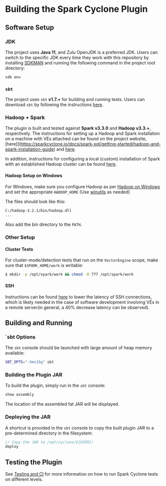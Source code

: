 # Building the Spark Cyclone Plugin

## Software Setup

### JDK

The project uses **Java 11**, and Zulu OpenJDK is a preferred JDK.  Users can
switch to the specific JDK every time they work with this repository by installing
[SDKMAN](https://sdkman.io/usage) and running the following command in the project
root directory:

```sh
sdk env
```

### `sbt`

The project uses `sbt` **v1.7.+** for building and running tests.  Users can
download `sbt` by following the instructions [here](https://www.scala-sbt.org/1.x/docs/Setup.html).

### Hadoop + Spark

The plugin is built and tested against **Spark v3.3.0** and **Hadoop v3.3.+**,
respectively.  The instructions for setting up a Hadoop and Spark installation
on a machine with VEs attached can be found on the
project website, [here]](https://sparkcyclone.io/docs/spark-sql/getting-started/hadoop-and-spark-installation-guide)
and [here](https://sparkcyclone.io/docs/spark-sql/getting-started/spark-cyclone-setup).

In addition, instructions for configuring a local (custom) installation of Spark
with an established Hadoop cluster can be found
[here](https://www.linode.com/docs/guides/install-configure-run-spark-on-top-of-hadoop-yarn-cluster/).

#### Hadoop Setup on Windows

For Windows, make sure you configure Hadoop as per
[Hadoop on Windows](https://cwiki.apache.org/confluence/display/HADOOP2/WindowsProblems)
and set the appropriate `HADOOP_HOME` (Use [winutils](https://github.com/steveloughran/winutils) as needed)

The files should look like this:

```sh
C:/hadoop-3.2.1/bin/hadoop.dll
...
```

Also add the bin directory to the `PATH`.

### Other Setup

#### Cluster Tests

For cluster-mode/detection tests that run on the `VectorEngine` scope, make sure
that `$SPARK_HOME/work` is writable:

```sh
$ mkdir -p /opt/spark/work && chmod -R 777 /opt/spark/work
```

#### SSH

Instructions can be found [here](https://docs.rackspace.com/blog/speeding-up-ssh-session-creation/)
to lower the latency of SSH connections, which is likely needed in the case of
software development involving VEs in a remote server(in general, a 40% decrease
latency can be observed).


## Building and Running

### `sbt Options

The `sbt` console should be launched with large amount of heap memory available:

```sh
SBT_OPTS="-Xmx16g" sbt
```

### Building the Plugin JAR

To build the plugin, simply run in the `sbt` console:

```sbt
show assembly
```

The location of the assembled fat JAR will be displayed.


### Deploying the JAR

A shortcut is provided in the `sbt` console to copy the built plugin JAR to a
pre-determined directory in the filesystem:

```sbt
// Copy the JAR to /opt/cyclone/${USER}/
deploy
```

## Testing the Plugin

See [Testing and CI](./TestingAndCI.md) for more information on how to run Spark
Cyclone tests on different levels.

